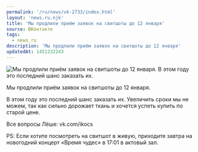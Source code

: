 ```yaml
---
permalink: '/ru/news/vk-2733/index.html'
layout: 'news.ru.njk'
title: 'Мы продлили приём заявок на свитшоты до 12 января'
source: ВКонтакте
tags:
  - news_ru
description: 'Мы продлили приём заявок на свитшоты до 12 января'
updatedAt: 1451232243
---
```

![Мы продлили приём заявок на свитшоты до 12 января. В этом году это последний шанс заказать их.](https://sun9-41.userapi.com/impf/c628216/v628216914/332a1/2t6ql-GUkfs.jpg?size=1280x1024&quality=96&proxy=1&sign=169871050961343c36a3c9ee2b9141f6&c_uniq_tag=2RVSbDof6tYXCJmVm_0IihMnUmcKQUuNdR2cdZWnO10&type=album)

Мы продлили приём заявок на свитшоты до 12 января.

В этом году это последний шанс заказать их. Увеличить сроки мы не можем, так как сильно дорожает ткань и хочется успеть купить по старой цене.

Все вопросы Лёше: vk.com/ikocs

PS: Если хотите посмотреть на свитшот в живую, приходите завтра на новогодний концерт «Время чудес» в 17:01 в актовый зал.
